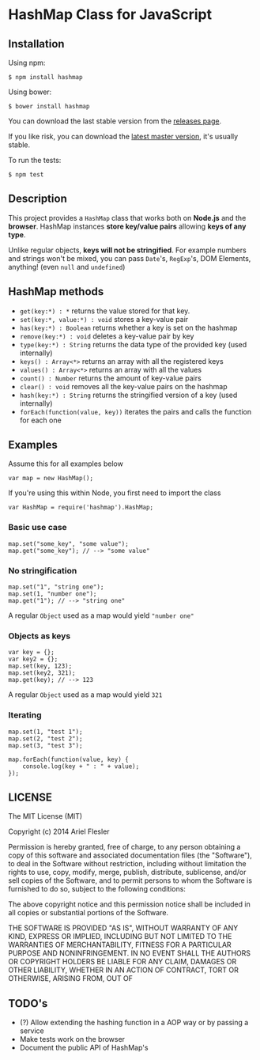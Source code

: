 # HashMap Class for JavaScript

## Installation

Using npm:

    $ npm install hashmap

Using bower:

    $ bower install hashmap

You can download the last stable version from the [releases page](https://github.com/flesler/hashmap/releases).

If you like risk, you can download the [latest master version](https://raw.github.com/flesler/hashmap/master/hashmap.js), it's usually stable.

To run the tests:

    $ npm test

## Description

This project provides a `HashMap` class that works both on __Node.js__ and the __browser__.
HashMap instances __store key/value pairs__ allowing __keys of any type__.

Unlike regular objects, __keys will not be stringified__. For example numbers and strings won't be mixed, you can pass `Date`'s, `RegExp`'s, DOM Elements, anything! (even `null` and `undefined`)

## HashMap methods

- `get(key:*) : *` returns the value stored for that key.
- `set(key:*, value:*) : void` stores a key-value pair
- `has(key:*) : Boolean` returns whether a key is set on the hashmap
- `remove(key:*) : void` deletes a key-value pair by key
- `type(key:*) : String` returns the data type of the provided key (used internally)
- `keys() : Array<*>` returns an array with all the registered keys
- `values() : Array<*>` returns an array with all the values
- `count() : Number` returns the amount of key-value pairs
- `clear() : void` removes all the key-value pairs on the hashmap
- `hash(key:*) : String` returns the stringified version of a key (used internally)
- `forEach(function(value, key))` iterates the pairs and calls the function for each one

## Examples

Assume this for all examples below

	var map = new HashMap();

If you're using this within Node, you first need to import the class

	var HashMap = require('hashmap').HashMap;
 
### Basic use case

	map.set("some_key", "some value");
	map.get("some_key"); // --> "some value"
 
### No stringification

	map.set("1", "string one");
	map.set(1, "number one");
	map.get("1"); // --> "string one"

A regular `Object` used as a map would yield `"number one"`

###  Objects as keys

	var key = {};
	var key2 = {};
	map.set(key, 123);
	map.set(key2, 321);
	map.get(key); // --> 123

A regular `Object` used as a map would yield `321`

###  Iterating

    map.set(1, "test 1");
    map.set(2, "test 2");
    map.set(3, "test 3");
    
    map.forEach(function(value, key) {
        console.log(key + " : " + value);
    });


## LICENSE

The MIT License (MIT)

Copyright (c) 2014 Ariel Flesler

Permission is hereby granted, free of charge, to any person obtaining a copy
of this software and associated documentation files (the "Software"), to deal
in the Software without restriction, including without limitation the rights
to use, copy, modify, merge, publish, distribute, sublicense, and/or sell
copies of the Software, and to permit persons to whom the Software is
furnished to do so, subject to the following conditions:

The above copyright notice and this permission notice shall be included in all
copies or substantial portions of the Software.

THE SOFTWARE IS PROVIDED "AS IS", WITHOUT WARRANTY OF ANY KIND, EXPRESS OR
IMPLIED, INCLUDING BUT NOT LIMITED TO THE WARRANTIES OF MERCHANTABILITY,
FITNESS FOR A PARTICULAR PURPOSE AND NONINFRINGEMENT. IN NO EVENT SHALL THE
AUTHORS OR COPYRIGHT HOLDERS BE LIABLE FOR ANY CLAIM, DAMAGES OR OTHER
LIABILITY, WHETHER IN AN ACTION OF CONTRACT, TORT OR OTHERWISE, ARISING FROM,
OUT OF

## TODO's

* (?) Allow extending the hashing function in a AOP way or by passing a service
* Make tests work on the browser
* Document the public API of HashMap's
